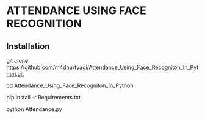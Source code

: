 # ATTENDANCE USING FACE RECOGNITION

## Installation

git clone https://github.com/m4dhurtyagi/Attendance_Using_Face_Recogniton_In_Python.git

cd Attendance_Using_Face_Recogniton_In_Python

pip install -r Requirements.txt

python Attendance.py

